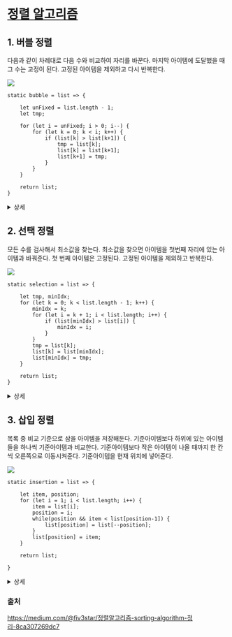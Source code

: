# [정렬 알고리즘](https://www.acmicpc.net/step/9)

## 1. 버블 정렬
다음과 같이 차례대로 다음 수와 비교하여 자리를 바꾼다. 마지막 아이템에 도달했을 때 그 수는 고정이 된다. 고정된 아이템을 제외하고 다시 반복한다.

![](https://cdn-images-1.medium.com/max/800/1*ZQmdM7My9QIhvxj98hrweg.gif)

```
static bubble = list => {

	let unFixed = list.length - 1;
	let tmp;

	for (let i = unFixed; i > 0; i--) {
		for (let k = 0; k < i; k++) {
			if (list[k] > list[k+1]) {
				tmp = list[k];
				list[k] = list[k+1];
				list[k+1] = tmp;
			}
		}
	}

	return list;
}
```

<details>
<summary>상세</summary>
<p>

```
3 7 4 5 1
```

#### 1번째 loop
* `3` `7` 4 5 1 (3과 7 비교)  
▷ `3 7 4 5 1`  

* 3 `7` `4` 5 1 (7과 4 비교)  
▷ `3 4 7 5 1`  

* 3 4 `7` `5` 1 (7과 5 비교)  
▷ `3 4 5 7 1`  

* 3 4 5 `7` `1` (7과 1 비교)  
▷ `3 4 5 1 7`  

* 고정: `7`

#### 2번째 loop
* `3` `4` 5 1 (3과 4 비교)  
▷ `3 4 5 1 7`  

* 3 `4` `5` 1 (4과 5 비교)  
▷ `3 4 5 1 7`  

* 3 4 `5` `1` (5과 1 비교)  
▷ `3 4 1 5 7`  

* 고정: `5 7`

#### 3번째 loop
* `3` `4` 1 (3과 4 비교)  
▷ `3 4 1 5 7`  

* 3 `4` `1` (4과 1 비교)  
▷ `3 1 4 5 7`  

* 고정: `4 5 7`

#### 4번째 loop
* 3 1 (3과 1 비교)  
▷ `1 3 4 5 7`  

* 결과  
`1 3 4 5 7`

</p>
</details>



## 2. 선택 정렬
모든 수를 검사해서 최소값을 찾는다. 최소값을 찾으면 아이템을 첫번째 자리에 있는 아이템과 바꿔준다.
첫 번째 아이템은 고정된다. 고정된 아이템을 제외하고 반복한다.

![](https://cdn-images-1.medium.com/max/800/1*to7gYwi5_bkZhx-1kSB0Lg.gif)

```
static selection = list => {

	let tmp, minIdx;
	for (let k = 0; k < list.length - 1; k++) {
		minIdx = k;
		for (let i = k + 1; i < list.length; i++) {
			if (list[minIdx] > list[i]) {
				minIdx = i;
			}
		}
		tmp = list[k];
		list[k] = list[minIdx];
		list[minIdx] = tmp;
	}

	return list;
}
```

<details>
<summary>상세</summary>
<p>

```
3 7 4 5 1
```

#### 1번째 loop
* 3 7 4 5 `1` (최소값: 1)  
`1 7 4 5 3`  

* 고정: `1` 7 4 5 3

#### 2번째 loop
* 7 4 5 `3` (최소값: 3)  
`1 3 4 5 7`  

* 고정: `1 3` 4 5 7

#### 3번째 loop
* `4` 5 7 (최소값: 4)  
`1 3 4 5 7`  

* 고정: `1 3 4` 5 7

#### 4번째 loop
* `5` 7 (최소값: 5)  
`1 3 4 5 7`  

* 결과  
`1 3 4 5 7`

</p>
</details>

## 3. 삽입 정렬
목록 중 비교 기준으로 삼을 아이템을 저장해둔다. 기준아이템보다 하위에 있는 아이템들을 하나씩 기준아이템과 비교한다.
기준아이템보다 작은 아이템이 나올 때까지 한 칸씩 오른쪽으로 이동시켜준다. 기준아이템을 현재 위치에 넣어준다.

![](https://cdn-images-1.medium.com/max/800/1*IK3Q4NBRLthllMINV3OxpQ.gif)

```
static insertion = list => {

	let item, position;
	for (let i = 1; i < list.length; i++) {
		item = list[i];
		position = i;
		while(position && item < list[position-1]) {
			list[position] = list[--position];
		}
		list[position] = item;
	}

	return list;

}
```

<details>
<summary>상세</summary>
<p>

```
3 7 4 5 1
```

#### 1번째 loop
기준 아이템: 3 `7` 4 5 1 


* 3과 `7` 비교  
▷ `3 _ 4 5 1`  
(변동사항이 없기 때문에 현재 위치에 `7`을 넣어준다.)  

* 결과  
`3 7 4 5 1`

#### 2번째 loop
기준 아이템: 3 7 `4` 5 1  

* 7와 `4` 비교  
▷ `3 _ 7 5 1`  

* 3과 `4` 비교    
▷ `3 _ 7 5 1`  
(변동사항이 없기 때문에 현재 위치에 `4`을 넣어준다.)

* 결과  
`3 4 7 5 1`

#### 3번째 loop
기준 아이템: 3 4 7 `5` 1  

* 7과 `5` 비교  
▷ `3 4 _ 7 1`  

* 4와 `5` 비교  
▷ `3 4 _ 7 1`  
(변동사항이 없기 때문에 현재 위치에 `5`을 넣어준다.)  

* 결과  
`3 4 5 7 1`

#### 4번째 loop
기준 아이템: 3 4 5 7 `1`  

* 7과 `1` 비교  
▷ `3 4 5 _ 7`  

* 5와 `1` 비교  
▷ `3 4 _ 5 7`  

* 4와 `1` 비교  
▷ `3 _ 4 5 7`  

* 3와 `1` 비교   
▷ `_ 3 4 5 7`  
(더 이상 비교할 아이템 없기 때문에 현재 위치에 `1`을 넣어준다.)

* 결과  
`1 3 4 5 7`

</p>
</details>

### 출처  
https://medium.com/@fiv3star/정렬알고리즘-sorting-algorithm-정리-8ca307269dc7
